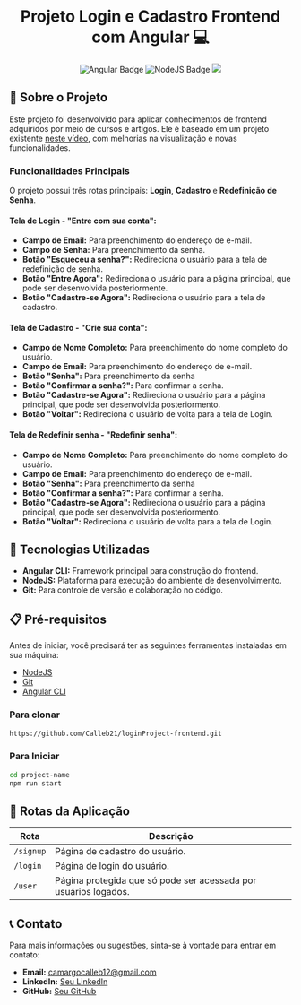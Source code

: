 <h1 align="center" style="font-weight: bold;">Projeto Login e Cadastro Frontend com Angular 💻</h1>

<p align="center">
  <img src="https://img.shields.io/badge/Angular-v12-red?style=for-the-badge&logo=angular" alt="Angular Badge"/>
  <img src="https://img.shields.io/badge/NodeJS-v16-green?style=for-the-badge&logo=node.js" alt="NodeJS Badge"/>
  <img src="https://img.shields.io/badge/License-MIT-blue?style=for-the-badge"/>
</p>

## 📌 Sobre o Projeto

Este projeto foi desenvolvido para aplicar conhecimentos de frontend adquiridos por meio de cursos e artigos. Ele é baseado em um projeto existente [neste vídeo](https://www.youtube.com/watch?v=6qbuuPM_de4), com melhorias na visualização e novas funcionalidades.

### Funcionalidades Principais

O projeto possui três rotas principais: **Login**, **Cadastro** e **Redefinição de Senha**.

#### Tela de Login - "Entre com sua conta":

- **Campo de Email:** Para preenchimento do endereço de e-mail.
- **Campo de Senha:** Para preenchimento da senha.
- **Botão "Esqueceu a senha?":** Redireciona o usuário para a tela de redefinição de senha.
- **Botão "Entre Agora":** Redireciona o usuário para a página principal, que pode ser desenvolvida posteriormente.
- **Botão "Cadastre-se Agora":** Redireciona o usuário para a tela de cadastro.

#### Tela de Cadastro - "Crie sua conta":

- **Campo de Nome Completo:** Para preenchimento do nome completo do usuário.
- **Campo de Email:** Para preenchimento do endereço de e-mail.
- **Botão "Senha":** Para preenchimento da senha
- **Botão "Confirmar a senha?":** Para confirmar a senha.
- **Botão "Cadastre-se Agora":** Redireciona o usuário para a página principal, que pode ser desenvolvida posteriormento.
- **Botão "Voltar":** Redireciona o usuário de volta para a tela de Login.

#### Tela de Redefinir senha - "Redefinir senha":

- **Campo de Nome Completo:** Para preenchimento do nome completo do usuário.
- **Campo de Email:** Para preenchimento do endereço de e-mail.
- **Botão "Senha":** Para preenchimento da senha
- **Botão "Confirmar a senha?":** Para confirmar a senha.
- **Botão "Cadastre-se Agora":** Redireciona o usuário para a página principal, que pode ser desenvolvida posteriormento.
- **Botão "Voltar":** Redireciona o usuário de volta para a tela de Login.

## 🚀 Tecnologias Utilizadas

- **Angular CLI:** Framework principal para construção do frontend.
- **NodeJS:** Plataforma para execução do ambiente de desenvolvimento.
- **Git:** Para controle de versão e colaboração no código.

## 📋 Pré-requisitos

Antes de iniciar, você precisará ter as seguintes ferramentas instaladas em sua máquina:

- [NodeJS](https://nodejs.org/)
- [Git](https://git-scm.com/)
- [Angular CLI](https://angular.io/cli)

<h3>Para clonar</h3>

```bash
https://github.com/Calleb21/loginProject-frontend.git
```

<h3>Para Iniciar</h3>

```bash
cd project-name
npm run start
```

## 📍 Rotas da Aplicação

| Rota    | Descrição                                                    |
|---------|--------------------------------------------------------------|
| `/signup` | Página de cadastro do usuário.                              |
| `/login`  | Página de login do usuário.                                 |
| `/user`   | Página protegida que só pode ser acessada por usuários logados. |

## 📞 Contato

Para mais informações ou sugestões, sinta-se à vontade para entrar em contato:

- **Email:** camargocalleb12@gmail.com
- **LinkedIn:** [Seu LinkedIn](linkedin.com/in/calleb-camargo-682321237)
- **GitHub:** [Seu GitHub](github.com/Calleb21)
